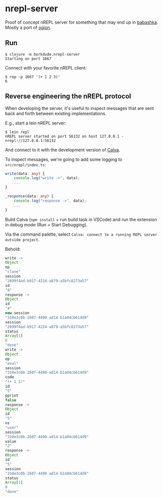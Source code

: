 # nrepl-server

Proof of concept nREPL server for something that may end up in
[babashka](https://github.com/borkdude/babashka/). Mostly a port of
[ogion](https://gitlab.com/technomancy/ogion).

## Run

``` shell
$ clojure -m borkdude.nrepl-server
Starting on port 1667
```

Connect with your favorite nREPL client:

``` shell
$ rep -p 1667 '(+ 1 2 3)'
6
```

## Reverse engineering the nREPL protocol

When developing the server, it's useful to inspect messages that are sent back and forth between existing implementations.

E.g., start a lein nREPL server:

``` shell
$ lein repl
nREPL server started on port 56132 on host 127.0.0.1 - nrepl://127.0.0.1:56132
```

And connect to it with the development version of
[Calva](https://github.com/BetterThanTomorrow/calva).

To inspect messages, we're going to add some logging to `src/nrepl/index.ts`:

``` typescript
write(data: any) {
    console.log("write ->", data);
    ...
}
```

``` typescript
_response(data: any) {
    console.log("response ->", data);
    ...
}
```

Build Calva (`npm install` + run build task in VSCode) and run the extension in
debug mode (Run > Start Debugging).

Via the command palette, select `Calva: connect to a running REPL server outside project`.

Behold:

``` javascript
write ->
Object
op
"clone"
session
"2699f4ad-b917-4224-a879-a5bfc8273a57"
id
"4"
response ->
Object
id
"4"
new-session
"310e3c0b-2607-4490-ad14-b1a04cb614d9"
session
"2699f4ad-b917-4224-a879-a5bfc8273a57"
status
Array[1]
0
"done"
write ->
Object
op
"eval"
session
"310e3c0b-2607-4490-ad14-b1a04cb614d9"
code
"(+ 1 1)"
id
"5"
pprint
false
response ->
Object
id
"5"
ns
"user"
session
"310e3c0b-2607-4490-ad14-b1a04cb614d9"
value
"2"
response ->
Object
id
"5"
session
"310e3c0b-2607-4490-ad14-b1a04cb614d9"
status
Array[1]
0
"done"
```

